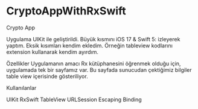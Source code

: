 # CryptoAppWithRxSwift

 Crypto App

Uygulama UIKit ile geliştirildi. Büyük kısmını iOS 17 & Swift 5: izleyerek yaptım. Eksik kısımları kendim ekledim. Örneğin tableview kodlarını extension kullanarak kendim ayırdım. 

Özellikler
Uygulamanın amacı Rx kütüphanesini öğrenmek olduğu için, uygulamada tek bir sayfamız var.
Bu sayfada sunucudan çektiğimiz bilgiler table view içerisinde gösteriliyor.

Kullanılanlar

UIKit
RxSwift
TableView
URLSession
Escaping
Binding

